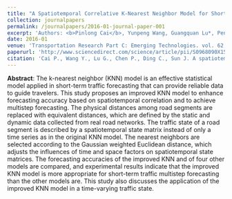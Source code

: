 ```yaml
---
title: "A Spatiotemporal Correlative K-Nearest Neighbor Model for Short-Term Traffic Multistep Forecasting"
collection: journalpapers
permalink: /journalpapers/2016-01-journal-paper-001
excerpt: 'Authors: <b>Pinlong Cai</b>, Yunpeng Wang, Guangquan Lu*, Peng Chen, Chuan Ding, Jianping Sun'
date: 2016-01
venue: 'Transportation Research Part C: Emerging Technologies. vol. 62, pp. 21-34.'
paperurl: 'http://www.sciencedirect.com/science/article/pii/S0968090X15003812'
citation: 'Cai P., Wang Y., Lu G., Chen P., Ding C., Sun J. A spatiotemporal correlative k-nearest neighbor model for short-term traffic multi-step forecasting. Transportation Research Part C: Emerging Technologies, 2016, 62: 21-34.'
---
```



**Abstract**: The k-nearest neighbor (KNN) model is an effective statistical model applied in short-term traffic forecasting that can provide reliable data to guide travelers. This study proposes an improved KNN model to enhance forecasting accuracy based on spatiotemporal correlation and to achieve multistep forecasting. The physical distances among road segments are replaced with equivalent distances, which are defined by the static and dynamic data collected from real road networks. The traffic state of a road segment is described by a spatiotemporal state matrix instead of only a time series as in the original KNN model. The nearest neighbors are selected according to the Gaussian weighted Euclidean distance, which adjusts the influences of time and space factors on spatiotemporal state matrices. The forecasting accuracies of the improved KNN and of four other models are compared, and experimental results indicate that the improved KNN model is more appropriate for short-term traffic multistep forecasting than the other models are. This study also discusses the application of the improved KNN model in a time-varying traffic state.
